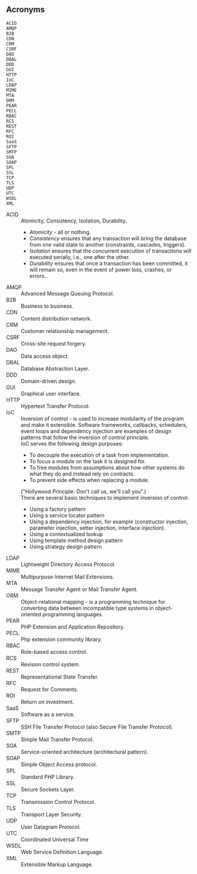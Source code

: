 Acronyms
-

````
ACID
AMQP
B2B
CDN
CRM
CSRF
DAO
DBAL
DDD
GUI
HTTP
IoC
LDAP
MIME
MTA
ORM
PEAR
PECL
RBAC
RCS
REST
RFC
ROI
SaaS
SFTP
SMTP
SOA
SOAP
SPL
SSL
TCP
TLS
UDP
UTC
WSDL
XML
````

<dl>

<dt>ACID</dt>
<dd>
    Atomicity, Consistency, Isolation, Durability.
    <ul>
        <li><i>Atomicity</i> - all or nothing.</li>
        <li><i>Consistency</i> ensures that any transaction will bring the database from one valid state to another (constraints, cascades, triggers).</li>
        <li><i>Isolation</i> ensures that the concurrent execution of transactions will executed serially, i.e., one after the other.</li>
        <li><i>Durability</i> ensures that once a transaction has been committed, it will remain so, even in the event of power loss, crashes, or errors...</li>
    </ul>
</dd>

<dt>AMQP</dt>
<dd>Advanced Message Queuing Protocol.</dd>

<dt>B2B</dt>
<dd>Business to business.</dd>

<dt>CDN</dt>
<dd>Content distribution network.</dd>

<dt>CRM</dt>
<dd>Customer relationship management.</dd>

<dt>CSRF</dt>
<dd>Cross-site request forgery.</dd>

<dt>DAO</dt>
<dd>Data access object.</dd>

<dt>DBAL</dt>
<dd>Database Abstraction Layer.</dd>

<dt>DDD</dt>
<dd>Domain-driven design.</dd>

<dt>GUI</dt>
<dd>Graphical user interface.</dd>

<dt>HTTP</dt>
<dd>Hypertext Transfer Protocol.</dd>

<dt>IoC</dt>
<dd>
    Inversion of control - is used to increase modularity of the program and make it extensible.
    Software frameworks, callbacks, schedulers, event loops and dependency injection
    are examples of design patterns that follow the inversion of control principle.
    <br>IoC serves the following design purposes:
    <ul>
        <li>To decouple the execution of a task from implementation.</li>
        <li>To focus a module on the task it is designed for.</li>
        <li>
            To free modules from assumptions about how other systems do
            what they do and instead rely on contracts.
        </li>
        <li>To prevent side effects when replacing a module.</li>
    </ul>
    ("Hollywood Principle: Don't call us, we'll call you".)
    <br>There are several basic techniques to implement inversion of control:
    <ul>
        <li>Using a factory pattern</li>
        <li>Using a service locator pattern</li>
        <li>
            Using a dependency injection, for example
            (constructor injection, parameter injection, setter injection, interface injection).
        </li>
        <li>Using a contextualized lookup</li>
        <li>Using template method design pattern</li>
        <li>Using strategy design pattern</li>
    </ul>
</dd>

<dt>LDAP</dt>
<dd>Lightweight Directory Access Protocol.</dd>

<dt>MIME</dt>
<dd>Multipurpose Internet Mail Extensions.</dd>

<dt>MTA</dt>
<dd>Message Transfer Agent or Mail Transfer Agent.</dd>

<dt>ORM</dt>
<dd>
Object-relational mapping - is a programming technique
for converting data between incompatible type systems in object-oriented programming languages.
</dd>

<dt>PEAR</dt>
<dd>PHP Extension and Application Repository.</dd>

<dt>PECL</dt>
<dd>Php extension community library.</dd>

<dt>RBAC</dt>
<dd>Role-based access control.</dd>

<dt>RCS</dt>
<dd>Revision control system.</dd>

<dt>REST</dt>
<dd>Representational State Transfer.</dd>

<dt>RFC</dt>
<dd>Request for Comments.</dd>

<dt>ROI</dt>
<dd>Return on investment.</dd>

<dt>SaaS</dt>
<dd>Software as a service.</dd>

<dt>SFTP</dt>
<dd>SSH File Transfer Protocol (also Secure File Transfer Protocol).</dd>

<dt>SMTP</dt>
<dd>Simple Mail Transfer Protocol.</dd>

<dt>SOA</dt>
<dd>Service-oriented architecture (architectural pattern).</dd>

<dt>SOAP</dt>
<dd>Simple Object Access protocol.</dd>

<dt>SPL</dt>
<dd>Standard PHP Library.</dd>

<dt>SSL</dt>
<dd>Secure Sockets Layer.</dd>

<dt>TCP</dt>
<dd>Transmission Control Protocol.</dd>

<dt>TLS</dt>
<dd>Transport Layer Security.</dd>

<dt>UDP</dt>
<dd>User Datagram Protocol.</dd>

<dt>UTC</dt>
<dd>Coordinated Universal Time</dd>

<dt>WSDL</dt>
<dd>Web Service Definition Language.</dd>

<dt>XML</dt>
<dd>Extensible Markup Language.</dd>

</dl>
